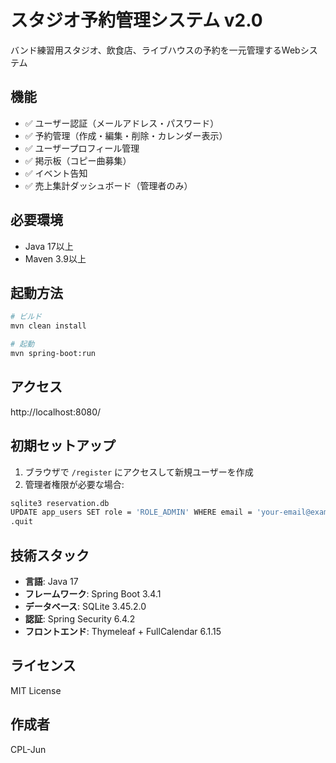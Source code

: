# スタジオ予約管理システム v2.0

バンド練習用スタジオ、飲食店、ライブハウスの予約を一元管理するWebシステム

## 機能

- ✅ ユーザー認証（メールアドレス・パスワード）
- ✅ 予約管理（作成・編集・削除・カレンダー表示）
- ✅ ユーザープロフィール管理
- ✅ 掲示板（コピー曲募集）
- ✅ イベント告知
- ✅ 売上集計ダッシュボード（管理者のみ）

## 必要環境

- Java 17以上
- Maven 3.9以上

## 起動方法

```bash
# ビルド
mvn clean install

# 起動
mvn spring-boot:run
```

## アクセス

http://localhost:8080/

## 初期セットアップ

1. ブラウザで `/register` にアクセスして新規ユーザーを作成
2. 管理者権限が必要な場合:

```bash
sqlite3 reservation.db
UPDATE app_users SET role = 'ROLE_ADMIN' WHERE email = 'your-email@example.com';
.quit
```

## 技術スタック

- **言語**: Java 17
- **フレームワーク**: Spring Boot 3.4.1
- **データベース**: SQLite 3.45.2.0
- **認証**: Spring Security 6.4.2
- **フロントエンド**: Thymeleaf + FullCalendar 6.1.15

## ライセンス

MIT License

## 作成者

CPL-Jun
